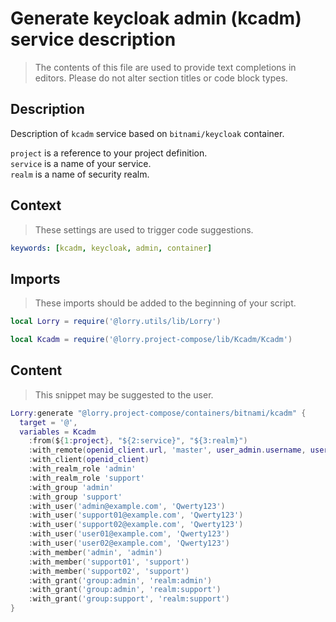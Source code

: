 # Generate keycloak admin (kcadm) service description

> The contents of this file are used to provide text completions in editors. Please do not alter section titles or code block types.

## Description

Description of `kcadm` service based on `bitnami/keycloak` container.

`project` is a reference to your project definition.\
`service` is a name of your service.\
`realm` is a name of security realm.

## Context

> These settings are used to trigger code suggestions.

```yaml
keywords: [kcadm, keycloak, admin, container]
```

## Imports

> These imports should be added to the beginning of your script.

```lua
local Lorry = require('@lorry.utils/lib/Lorry')
```

```lua
local Kcadm = require('@lorry.project-compose/lib/Kcadm/Kcadm')
```

## Content

> This snippet may be suggested to the user.

```lua
Lorry:generate "@lorry.project-compose/containers/bitnami/kcadm" {
  target = '@',
  variables = Kcadm
    :from(${1:project}, "${2:service}", "${3:realm}")
    :with_remote(openid_client.url, 'master', user_admin.username, user_admin.password)
    :with_client(openid_client)
    :with_realm_role 'admin'
    :with_realm_role 'support'
    :with_group 'admin'
    :with_group 'support'
    :with_user('admin@example.com', 'Qwerty123')
    :with_user('support01@example.com', 'Qwerty123')
    :with_user('support02@example.com', 'Qwerty123')
    :with_user('user01@example.com', 'Qwerty123')
    :with_user('user02@example.com', 'Qwerty123')
    :with_member('admin', 'admin')
    :with_member('support01', 'support')
    :with_member('support02', 'support')
    :with_grant('group:admin', 'realm:admin')
    :with_grant('group:admin', 'realm:support')
    :with_grant('group:support', 'realm:support')
}
```
